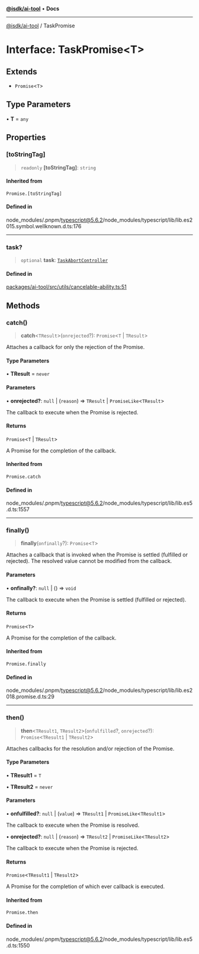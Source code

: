 [**@isdk/ai-tool**](../README.md) • **Docs**

***

[@isdk/ai-tool](../globals.md) / TaskPromise

# Interface: TaskPromise\<T\>

## Extends

- `Promise`\<`T`\>

## Type Parameters

• **T** = `any`

## Properties

### \[toStringTag\]

> `readonly` **\[toStringTag\]**: `string`

#### Inherited from

`Promise.[toStringTag]`

#### Defined in

node\_modules/.pnpm/typescript@5.6.2/node\_modules/typescript/lib/lib.es2015.symbol.wellknown.d.ts:176

***

### task?

> `optional` **task**: [`TaskAbortController`](../classes/TaskAbortController.md)

#### Defined in

[packages/ai-tool/src/utils/cancelable-ability.ts:51](https://github.com/isdk/ai-tool.js/blob/5f9f0083c734722103ff5468e424b48c212a55f0/src/utils/cancelable-ability.ts#L51)

## Methods

### catch()

> **catch**\<`TResult`\>(`onrejected`?): `Promise`\<`T` \| `TResult`\>

Attaches a callback for only the rejection of the Promise.

#### Type Parameters

• **TResult** = `never`

#### Parameters

• **onrejected?**: `null` \| (`reason`) => `TResult` \| `PromiseLike`\<`TResult`\>

The callback to execute when the Promise is rejected.

#### Returns

`Promise`\<`T` \| `TResult`\>

A Promise for the completion of the callback.

#### Inherited from

`Promise.catch`

#### Defined in

node\_modules/.pnpm/typescript@5.6.2/node\_modules/typescript/lib/lib.es5.d.ts:1557

***

### finally()

> **finally**(`onfinally`?): `Promise`\<`T`\>

Attaches a callback that is invoked when the Promise is settled (fulfilled or rejected). The
resolved value cannot be modified from the callback.

#### Parameters

• **onfinally?**: `null` \| () => `void`

The callback to execute when the Promise is settled (fulfilled or rejected).

#### Returns

`Promise`\<`T`\>

A Promise for the completion of the callback.

#### Inherited from

`Promise.finally`

#### Defined in

node\_modules/.pnpm/typescript@5.6.2/node\_modules/typescript/lib/lib.es2018.promise.d.ts:29

***

### then()

> **then**\<`TResult1`, `TResult2`\>(`onfulfilled`?, `onrejected`?): `Promise`\<`TResult1` \| `TResult2`\>

Attaches callbacks for the resolution and/or rejection of the Promise.

#### Type Parameters

• **TResult1** = `T`

• **TResult2** = `never`

#### Parameters

• **onfulfilled?**: `null` \| (`value`) => `TResult1` \| `PromiseLike`\<`TResult1`\>

The callback to execute when the Promise is resolved.

• **onrejected?**: `null` \| (`reason`) => `TResult2` \| `PromiseLike`\<`TResult2`\>

The callback to execute when the Promise is rejected.

#### Returns

`Promise`\<`TResult1` \| `TResult2`\>

A Promise for the completion of which ever callback is executed.

#### Inherited from

`Promise.then`

#### Defined in

node\_modules/.pnpm/typescript@5.6.2/node\_modules/typescript/lib/lib.es5.d.ts:1550

